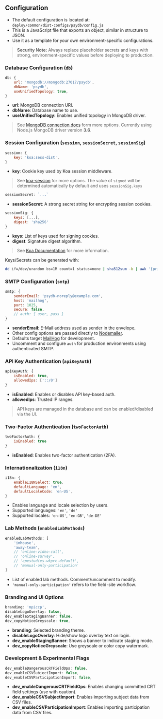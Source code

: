 ## Configuration

- The default configuration is located at:  
  `deploy/common/dist-configs/psydb/config.js`
- This is a JavaScript file that exports an object, similar in structure to JSON.
- Use it as a template for your own environment-specific configurations.

> **Security Note:** Always replace placeholder secrets and keys with strong, environment-specific values before deploying to production.

### Database Configuration (`db`)

```js
db: {
    url: 'mongodb://mongodb:27017/psydb',
    dbName: 'psydb',
    useUnifiedTopology: true,
}
```

- **url**: MongoDB connection URI.  
- **dbName**: Database name to use.
- **useUnifiedTopology**: Enables unified topology in MongoDB driver.

> See [MongoDB connection docs](https://www.mongodb.com/docs/drivers/node/v3.6/fundamentals/connection/connect/) form more options.
> Currently using Node.js MongoDB driver version **3.6**.

### Session Configuration (`session`, `sessionSecret`, `sessionSig`)

```js
session: {
    key: 'koa:sess-dist',
}
```

- **key**: Cookie key used by Koa session middleware.

> See [koa-session](https://www.npmjs.com/package/koa-session) for more options.
> The value of `signed` will be determined automatically by default and uses `sessionSig.keys`

```js
sessionSecret: `...`
```

- **sessionSecret**: A strong secret string for encrypting session cookies.

```js
sessionSig: {
    keys: [...],
    digest: 'sha256'
}
```

- **keys**: List of keys used for signing cookies.
- **digest**: Signature digest algorithm.

> See [Koa Documentation](https://github.com/koajs/koa/blob/master/docs/api/index.md#appkeys) for more information.

Keys/Secrets can be generated with:

```bash
dd if=/dev/urandom bs=1M count=1 status=none | sha512sum -b | awk '{print $1}'
```

### SMTP Configuration (`smtp`)

```js
smtp: {
    senderEmail: 'psydb-noreply@example.com',
    host: 'mailhog',
    port: 1025,
    secure: false,
    // auth: { user, pass }
}
```

- **senderEmail**: E-Mail address used as sender in the envelope.
- Other config options are passed directly to [Nodemailer](https://nodemailer.com/smtp/).
- Defaults target [MailHog](https://github.com/mailhog/MailHog) for development.
- Uncomment and configure `auth` for production environments using authenticated SMTP.

### API Key Authentication (`apiKeyAuth`)

```js
apiKeyAuth: {
    isEnabled: true,
    allowedIps: ['::/0']
}
```

- **isEnabled**: Enables or disables API key-based auth.
- **allowedIps**: Trusted IP ranges.

> API keys are managed in the database and can be enabled/disabled via the UI.

### Two-Factor Authentication (`twoFactorAuth`)

```js
twoFactorAuth: {
    isEnabled: true
}
```

- **isEnabled**: Enables two-factor authentication (2FA).

### Internationalization (`i18n`)

```js
i18n: {
    enableI18NSelect: true,
    defaultLanguage: 'en',
    defaultLocaleCode: 'en-US',
}
```

- Enables language and locale selection by users.
- Supported languages: `'en'`, `'de'`
- Supported locales: `'en-US'`, `'en-GB'`, `'de-DE'`

### Lab Methods (`enabledLabMethods`)

```js
enabledLabMethods: [
    'inhouse',
    'away-team',
    // 'online-video-call',
    // 'online-survey',
    // 'apestudies-wkprc-default',
    // 'manual-only-participation'
]
```

- List of enabled lab methods. Comment/uncomment to modify.
- `'manual-only-participation'` refers to the field-site workflow.

### Branding and UI Options

```js
branding: 'mpiccp',
disableLogoOverlay: false,
dev_enableStagingBanner: false,
dev_copyNoticeGreyscale: true,
```

- **branding**: Selected branding theme.
- **disableLogoOverlay**: Hide/show logo overlay text on login.
- **dev_enableStagingBanner**: Shows a banner to indicate staging mode.
- **dev_copyNoticeGreyscale**: Use greyscale or color copy watermark.

### Development & Experimental Flags

```js
dev_enableDangerousCRTFieldOps: false,
dev_enableCSVSubjectImport: false,
dev_enableCSVParticipationImport: false,
```

- **dev_enableDangerousCRTFieldOps**: Enables changing committed CRT field settings (use with caution).
- **dev_enableCSVSubjectImport**: Enables importing subject data from CSV files.
- **dev_enableCSVParticipationImport**: Enables importing participation data from CSV files.
